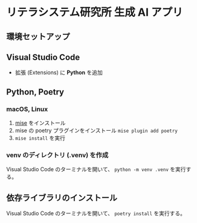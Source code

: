 # リテラシステム研究所 生成 AI アプリ

## 環境セットアップ

## Visual Studio Code

- 拡張 (Extensions) に **Python** を追加

## Python, Poetry

### macOS, Linux

1. [mise](https://mise.jdx.dev/) をインストール
2. mise の poetry プラグインをインストール `mise plugin add poetry`
3. `mise install` を実行

### venv のディレクトリ (.venv) を作成

Visual Studio Code のターミナルを開いて、 `python -m venv .venv` を実行する。

## 依存ライブラリのインストール

Visual Studio Code のターミナルを開いて、 `poetry install` を実行する。
